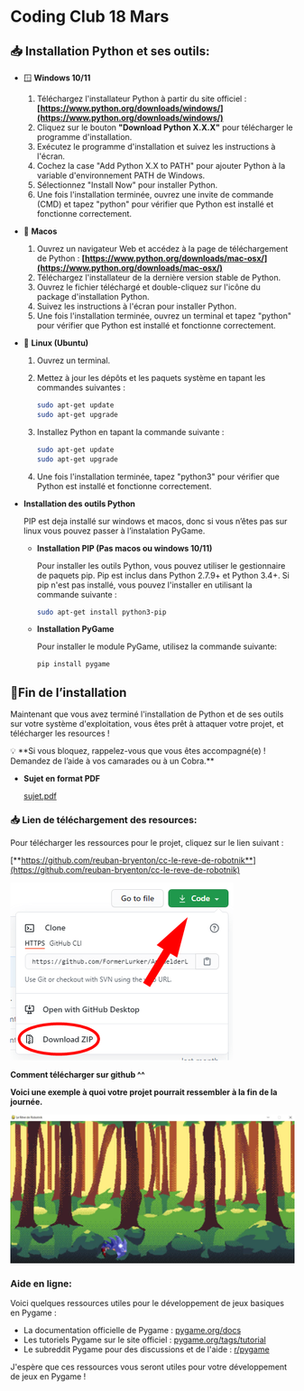 # Coding Club 18 Mars

## 📥 Installation Python et ses outils:

- 🪟 **Windows 10/11**
    1. Téléchargez l'installateur Python à partir du site officiel : **[https://www.python.org/downloads/windows/](https://www.python.org/downloads/windows/)**
    2. Cliquez sur le bouton **"Download Python X.X.X"** pour télécharger le programme d'installation.
    3. Exécutez le programme d'installation et suivez les instructions à l'écran.
    4. Cochez la case "Add Python X.X to PATH" pour ajouter Python à la variable d'environnement PATH de Windows.
    5. Sélectionnez "Install Now" pour installer Python.
    6. Une fois l'installation terminée, ouvrez une invite de commande (CMD) et tapez "python" pour vérifier que Python est installé et fonctionne correctement.
- 🍎 **Macos**
    1. Ouvrez un navigateur Web et accédez à la page de téléchargement de Python : **[https://www.python.org/downloads/mac-osx/](https://www.python.org/downloads/mac-osx/)**
    2. Téléchargez l'installateur de la dernière version stable de Python.
    3. Ouvrez le fichier téléchargé et double-cliquez sur l'icône du package d'installation Python.
    4. Suivez les instructions à l'écran pour installer Python.
    5. Une fois l'installation terminée, ouvrez un terminal et tapez "python" pour vérifier que Python est installé et fonctionne correctement.
- 🐧 ****Linux (Ubuntu)****
    1. Ouvrez un terminal.
    2. Mettez à jour les dépôts et les paquets système en tapant les commandes suivantes :
        
        ```bash
        sudo apt-get update
        sudo apt-get upgrade
        ```
        
    3. Installez Python en tapant la commande suivante :
        
        ```bash
        sudo apt-get update
        sudo apt-get upgrade
        ```
        
    4. Une fois l'installation terminée, tapez "python3" pour vérifier que Python est installé et fonctionne correctement.

- **Installation des outils Python**
    
    PIP est deja installé sur windows et macos, donc si vous n’êtes pas sur linux vous pouvez passer à l’instalation PyGame.
    
    - **Installation PIP (Pas macos ou windows 10/11)**
        
        Pour installer les outils Python, vous pouvez utiliser le gestionnaire de paquets pip. Pip est inclus dans Python 2.7.9+ et Python 3.4+. Si pip n'est pas installé, vous pouvez l'installer en utilisant la commande suivante :
        
        ```bash
        sudo apt-get install python3-pip
        ```
        
    - **Installation PyGame**
        
        Pour installer le module PyGame, utilisez la commande suivante:
        
        ```bash
        pip install pygame
        ```
        

## 🎉Fin de l’installation

Maintenant que vous avez terminé l'installation de Python et de ses outils sur votre système d'exploitation, vous êtes prêt à attaquer votre projet, et télécharger les resources !

<aside>
💡 **Si vous bloquez, rappelez-vous que vous êtes accompagné(e) ! Demandez de l’aide à vos camarades ou à un Cobra.**

</aside>

- **Sujet en format PDF**
    
    [sujet.pdf](readme_files/sujet.pdf)
    

### 📥 **Lien de téléchargement des resources:**

Pour télécharger les ressources pour le projet, cliquez sur le lien suivant :

[**https://github.com/reuban-bryenton/cc-le-reve-de-robotnik**](https://github.com/reuban-bryenton/cc-le-reve-de-robotnik)

![**Comment télécharger sur github ^^**](readme_files/Untitled.png)

**Comment télécharger sur github ^^**

**Voici une exemple à quoi votre projet pourrait ressembler à la fin de la journée.**

![cc.png](readme_files/cc.png)

### Aide en ligne:

Voici quelques ressources utiles pour le développement de jeux basiques en Pygame :

- La documentation officielle de Pygame : [pygame.org/docs](https://www.pygame.org/docs/)
- Les tutoriels Pygame sur le site officiel : [pygame.org/tags/tutorial](https://www.pygame.org/tags/tutorial)
- Le subreddit Pygame pour des discussions et de l'aide : [r/pygame](https://www.reddit.com/r/pygame/)

J'espère que ces ressources vous seront utiles pour votre développement de jeux en Pygame !